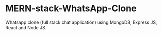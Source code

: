 # MERN-stack-WhatsApp-Clone
Whatsapp clone (full stack chat application) using MongoDB, Express JS, React and Node JS.
